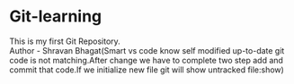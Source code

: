 # Git-learning
This is my first Git Repository.
<br>
Author - Shravan Bhagat(Smart vs code know self modified up-to-date git code is not matching.After change we have to complete two step add and commit that code.If we initialize new file git will show untracked file:show)
